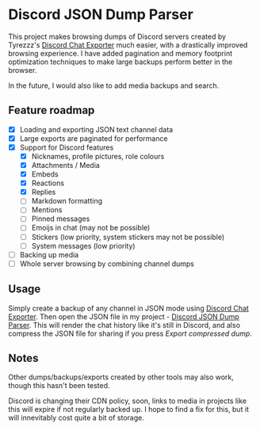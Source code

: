 # Discord JSON Dump Parser

This project makes browsing dumps of Discord servers created by Tyrezzz's [Discord Chat Exporter](https://github.com/Tyrrrz/DiscordChatExporter/) much easier, with a drastically improved browsing experience. I have added pagination and memory footprint optimization techniques to make large backups perform better in the browser.

In the future, I would also like to add media backups and search.

## Feature roadmap

- [x] Loading and exporting JSON text channel data
- [x] Large exports are paginated for performance
- [x] Support for Discord features
  - [x] Nicknames, profile pictures, role colours
  - [x] Attachments / Media
  - [x] Embeds
  - [x] Reactions
  - [x] Replies
  - [ ] Markdown formatting
  - [ ] Mentions
  - [ ] Pinned messages
  - [ ] Emoijs in chat (may not be possible)
  - [ ] Stickers (low priority, system stickers may not be possible)
  - [ ] System messages (low priority)
- [ ] Backing up media
- [ ] Whole server browsing by combining channel dumps

## Usage

Simply create a backup of any channel in JSON mode using [Discord Chat Exporter](https://github.com/Tyrrrz/DiscordChatExporter/). Then open the JSON file in my project - [Discord JSON Dump Parser](https://yiays.github.io/Discord-JSON-Dump-Parser). This will render the chat history like it's still in Discord, and also compress the JSON file for sharing if you press *Export compressed dump*.

## Notes

Other dumps/backups/exports created by other tools may also work, though this hasn't been tested.

Discord is changing their CDN policy, soon, links to media in projects like this will expire if not regularly backed up. I hope to find a fix for this, but it will innevitably cost quite a bit of storage.